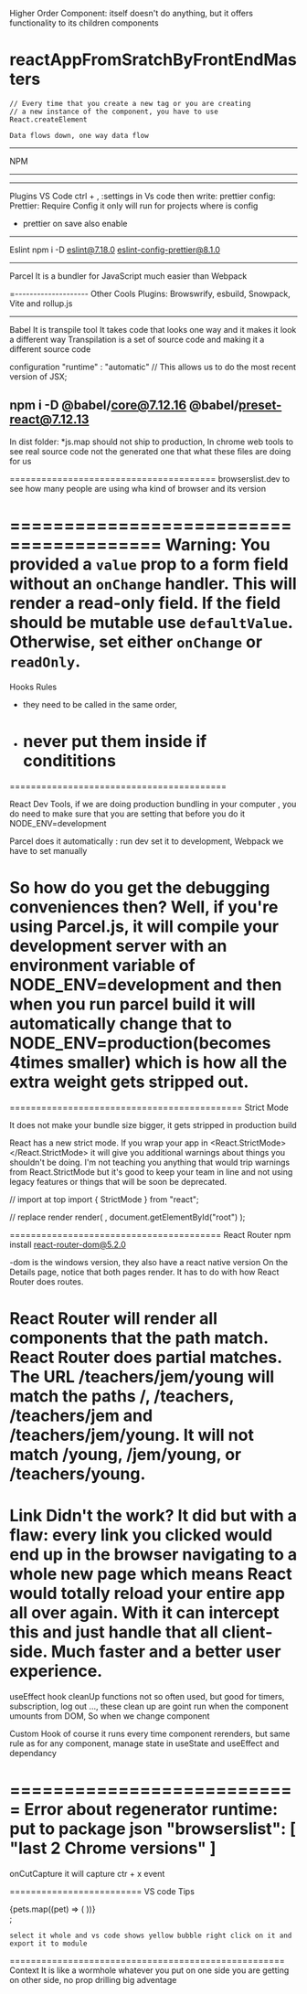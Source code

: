 Higher Order Component: itself doesn't do anything, but it offers functionality to its children components

# reactAppFromSratchByFrontEndMasters

    // Every time that you create a new tag or you are creating
    // a new instance of the component, you have to use React.createElement

    Data flows down, one way data flow

---

NPM

---

---

Plugins VS Code
ctrl + , :settings in Vs code then
write: prettier config: Prettier: Require Config it only will run for projects where is config

- prettier on save also enable

---

Eslint
npm i -D eslint@7.18.0 eslint-config-prettier@8.1.0

---

Parcel
It is a bundler for JavaScript much easier than Webpack

=--------------------
Other Cools Plugins:
Browswrify, esbuild, Snowpack, Vite and rollup.js

---

Babel
It is transpile tool
It takes code that looks one way and it makes it look a different way
Transpilation is a set of source code and making it a different source code

configuration "runtime" : "automatic" // This allows us to do the most recent version of JSX;

## npm i -D @babel/core@7.12.16 @babel/preset-react@7.12.13

In dist folder:
\*js.map should not ship to production, In chrome web tools to see real source code not the generated one that what these files are doing for us

=======================================
browserslist.dev to see how many people are using wha kind of browser and its version

========================================
Warning: You provided a `value` prop to a form field without an `onChange` handler. This will render a read-only field. If the field should be mutable use `defaultValue`. Otherwise, set either `onChange` or `readOnly`.
========================================================================

Hooks Rules

- they need to be called in the same order,
- # never put them inside if condititions

=========================================

React Dev Tools,
if we are doing production bundling in your computer , you do need to make sure that you are setting that before you do it
NODE_ENV=development

Parcel does it automatically : run dev set it to development, Webpack we have to set manually

# So how do you get the debugging conveniences then? Well, if you're using Parcel.js, it will compile your development server with an environment variable of NODE_ENV=development and then when you run parcel build <entry point> it will automatically change that to NODE_ENV=production(becomes 4times smaller) which is how all the extra weight gets stripped out.

============================================
Strict Mode

It does not make your bundle size bigger, it gets stripped in production build

React has a new strict mode. If you wrap your app in <React.StrictMode></React.StrictMode> it will give you additional warnings about things you shouldn't be doing. I'm not teaching you anything that would trip warnings from React.StrictMode but it's good to keep your team in line and not using legacy features or things that will be soon be deprecated.

// import at top
import { StrictMode } from "react";

// replace render
render(
<StrictMode>
<App />
</StrictMode>,
document.getElementById("root")
);

========================================
React Router
npm install react-router-dom@5.2.0

-dom is the windows version, they also have a react native version
On the Details page, notice that both pages render. It has to do with how React Router does routes.

React Router will render all components that the path match.
React Router does partial matches. The URL /teachers/jem/young will match the paths /, /teachers, /teachers/jem and /teachers/jem/young. It will not match /young, /jem/young, or /teachers/young.
=================================
Link
Didn't the <a> work? It did but with a flaw: every link you clicked would end up in the browser navigating to a whole new page which means React would totally reload your entire app all over again. With <Link> it can intercept this and just handle that all client-side. Much faster and a better user experience.
========================================================
useEffect hook
cleanUp functions not so often used, but good for timers, subscription, log out ..., these clean up are goint run when the component umounts from DOM,
So when we change component

Custom Hook
of course it runs every time component rerenders, but same rule as for any component, manage state in useState and useEffect and dependancy

===========================
Error about regenerator runtime: put to package json
"browserslist": [
"last 2 Chrome versions"
]
===================
onCutCapture it will capture ctr + x event

=========================
VS code Tips

<div>
        {pets.map((pet) => (
            <Pet
                key={pet.id}
                name={pet.name}
                animal={pet.animal}
                breed={pet.breed}
                id={pet.id} />
        ))}
    </div>;

    select it whole and vs code shows yellow bubble right click on it and export it to module

====================================================
Context
It is like a wormhole whatever you put on one side you are getting on other side, no prop drilling big adventage
